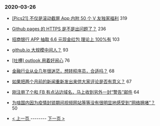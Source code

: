 ### 2020-03-26 
- [[Pics21] 不仅是滚动截屏 App 内附 50 个 V 友独家福利](https://www.v2ex.com/t/656180) 319
- [Github pages 的 HTTPS 是不是出问题了？](https://www.v2ex.com/t/656367) 236
- [招商银行 APP 抽取 6.6 元现金红包 理论上 100%有](https://www.v2ex.com/t/656285) 103
- [github.io 大规模中间人？](https://www.v2ex.com/t/656394) 93
- [[吐槽] outlook 用着好闹心](https://www.v2ex.com/t/656183) 76
- [金融行业从业几年很迷茫，想转程序员，合适吗？](https://www.v2ex.com/t/656351) 68
- [如果把两个月前的新闻重新发出来供大家评论是否有意义？](https://www.v2ex.com/t/656284) 67
- [刚注册了个和 FB 有点沾边域名，马上收到另外一封“警告”邮件](https://www.v2ex.com/t/656232) 64
- [为啥国内因为疫情封锁期间视频网站等等没有很明显地感受到“网络拥堵”？](https://www.v2ex.com/t/656323) 50 

- [ < 上一页 ](https://github.com/able8/v2ex-hot-record/blob/master/2020-03-25.md) -------- [ 下一页 > ](https://github.com/able8/v2ex-hot-record/blob/master/2020-03-27.md)